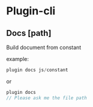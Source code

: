 # Plugin-cli

## Docs [path]
Build document from constant

example:
```javascript
plugin docs js/constant
```
or
```javascript
plugin docs
// Please ask me the file path
```
